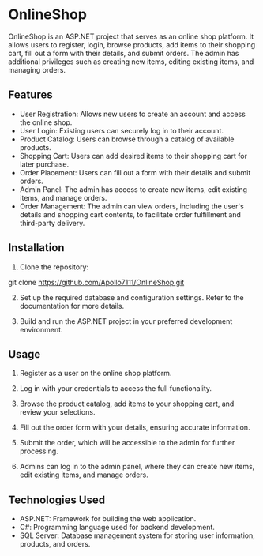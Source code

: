 # OnlineShop

OnlineShop is an ASP.NET project that serves as an online shop platform. It allows users to register, login, browse products, add items to their shopping cart, fill out a form with their details, and submit orders. The admin has additional privileges such as creating new items, editing existing items, and managing orders.

## Features

- User Registration: Allows new users to create an account and access the online shop.
- User Login: Existing users can securely log in to their account.
- Product Catalog: Users can browse through a catalog of available products.
- Shopping Cart: Users can add desired items to their shopping cart for later purchase.
- Order Placement: Users can fill out a form with their details and submit orders.
- Admin Panel: The admin has access to create new items, edit existing items, and manage orders.
- Order Management: The admin can view orders, including the user's details and shopping cart contents, to facilitate order fulfillment and third-party delivery.

## Installation

1. Clone the repository:

git clone https://github.com/Apollo7111/OnlineShop.git

2. Set up the required database and configuration settings. Refer to the documentation for more details.

3. Build and run the ASP.NET project in your preferred development environment.

## Usage

1. Register as a user on the online shop platform.

2. Log in with your credentials to access the full functionality.

3. Browse the product catalog, add items to your shopping cart, and review your selections.

4. Fill out the order form with your details, ensuring accurate information.

5. Submit the order, which will be accessible to the admin for further processing.

6. Admins can log in to the admin panel, where they can create new items, edit existing items, and manage orders.

## Technologies Used

- ASP.NET: Framework for building the web application.
- C#: Programming language used for backend development.
- SQL Server: Database management system for storing user information, products, and orders.
